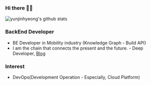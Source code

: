 ### Hi there 👋👋

![yunjinhyeong's github stats](https://github-readme-stats.vercel.app/api?username=yunjinhyeong&show_icons=true&theme=merko)

### BackEnd Developer
- BE Developer in Mobility industry (Knowledge Graph - Build API)
- I am the chain that connects the present and the future. - Deep Developer, [Blog](https://yju7257.tistory.com/)

### Interest
- DevOps(Development Operation - Especially, Cloud Platform)

